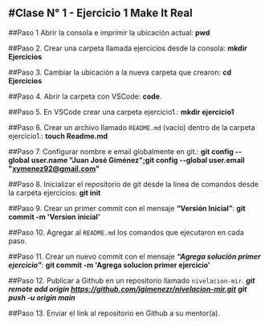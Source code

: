 #Clase N° 1 -  Ejercicio 1 Make It Real
---
##Paso 1
Abrir la consola e imprimir la ubicación actual: **pwd**

##Paso 2.
Crear una carpeta llamada ejercicios desde la consola: **mkdir Ejercicios**

##Paso 3.
Cambiar la ubicación a la nueva carpeta que crearon: **cd Ejercicios**

##Paso 4.
Abrir la carpeta con VSCode: **code**.

##Paso 5.
En VSCode crear una carpeta ejercicio1.: **mkdir ejercicio1**

##Paso 6.
Crear un archivo llamado `README.md` (vacío) dentro de la carpeta ejercicio1.: **touch Readme.md**

##Paso 7.
Configurar nombre e email globalmente en git.: **git config --global user.name "Juan José Giménez";git config --global user.email "xymenez92@gmail.com"**

##Paso 8.
Inicializar el repositorio de git desde la línea de comandos desde la carpeta ejercicios: **git init**

##Paso 9.
Crear un primer commit con el mensaje **“Versión Inicial”**: **git commit -m 'Version inicial'**

##Paso 10.
Agregar al `README.md` los comandos que ejecutaron en cada paso.

##Paso 11.
Crear un nuevo commit con el mensaje ***“Agrega solución primer ejercicio”***: **git commit -m 'Agrega solucion primer ejercicio'**

##Paso 12.
Publicar a Github en un repositorio llamado `nivelacion-mir`.
***git remote add origin https://github.com/jgimenezr/nivelacion-mir.git***
***git push -u origin main***

##Paso 13.
Enviar el link al repositorio en Github a su mentor(a). 
